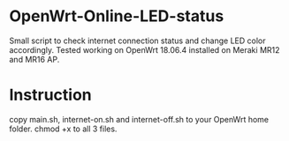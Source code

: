 # OpenWrt-Online-LED-status
Small script to check internet connection status and change LED color accordingly. 
Tested working on OpenWrt 18.06.4 installed on Meraki MR12 and MR16 AP.

# Instruction 
copy main.sh, internet-on.sh and internet-off.sh to your OpenWrt home folder. 
chmod +x to all 3 files. 
